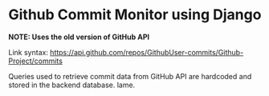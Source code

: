 # Github Commit Monitor using Django


<b>NOTE: Uses the old version of GitHub API</b>

Link syntax: https://api.github.com/repos/GithubUser-commits/Github-Project/commits

Queries used to retrieve commit data from GitHub API are hardcoded and stored in the backend database. lame.
